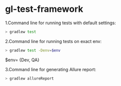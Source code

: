 # gl-test-framework

1.Command line for running tests with default settings:
```bash
> gradlew test
```
2.Command line for running tests on exact env:
```bash
> gradlew test -Denv=$env
```
$env= {Dev, QA}

3.Command line for generating Allure report:
```bash
> gradlew allureReport
```